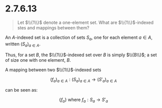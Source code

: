 # 2.7.6.13 

> Let $\\{1\\}$ denote a one-element set. What are $\\{1\\}$-indexed stes and
> mappings between them?

An $A$-indexed set is a collection of sets $S_a$, one for each element $a\in A$,
written $(S_a)_{a\in A}$.

Thus, for a set $B$, the $\\{1\\}$-indexed set over $B$ is simply $\\{B\\}$; a
set of size one with one element, $B$.

A mapping between two $\\{1\\}$-indexed sets 

$$(f_a)_{a\in A} : (S_a)_{a\in A} \to (S'_a)_{a\in A}$$

can be seen as:

$$\{f_a\} \text{ where } f_a:S_a\to S'_a$$
